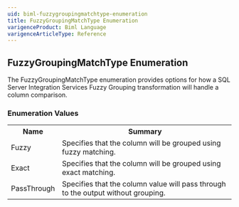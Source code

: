 ```yaml
---
uid: biml-fuzzygroupingmatchtype-enumeration
title: FuzzyGroupingMatchType Enumeration
varigenceProduct: Biml Language
varigenceArticleType: Reference
---
```


## FuzzyGroupingMatchType Enumeration<div class="LanguageSummary"><div class ="SummaryItem">The FuzzyGroupingMatchType enumeration provides options for how a SQL Server Integration Services Fuzzy Grouping transformation will handle a column comparison.</div></div><div class="EnumValueGroup">### Enumeration Values<table id="EnumValue" class="MemberList"><tbody><tr><th class="MemberNameColumnHeader">Name</th><th class="MemberSummaryColumnHeader">Summary</th></tr><tr class="cd0"><td class="MemberName">Fuzzy</td><td class="MemberSummary"><div class ="SummaryItem">Specifies that the column will be grouped using fuzzy matching.</div></td></tr><tr class="cd1"><td class="MemberName">Exact</td><td class="MemberSummary"><div class ="SummaryItem">Specifies that the column will be grouped using exact matching.</div></td></tr><tr class="cd0"><td class="MemberName">PassThrough</td><td class="MemberSummary"><div class ="SummaryItem">Specifies that the column value will pass through to the output without grouping.</div></td></tr></tbody></table></div>